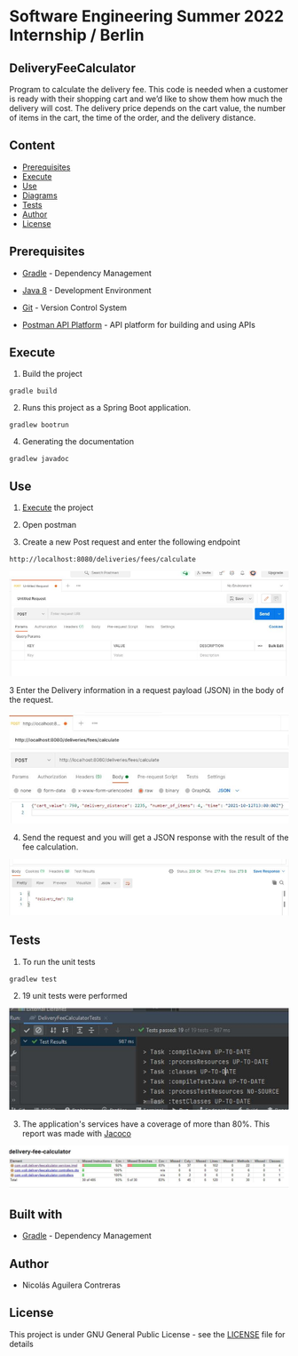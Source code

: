 # Software Engineering Summer 2022 Internship / Berlin
## DeliveryFeeCalculator 

Program to calculate the delivery fee. This code is needed when a customer is ready with their shopping cart and we’d like to show them how much the delivery will cost. The delivery price depends on the cart value, the number of items in the cart, the time of the order, and the delivery distance.

## Content

  - [Prerequisites](#Prerequisites)
  - [Execute](#execute)
  - [Use](#use)
  - [Diagrams](#diagrams)
  - [Tests](#tests)
  - [Author](#author)
  - [License](#license)

## Prerequisites

* [Gradle](https://gradle.org/) - Dependency Management

* [Java 8](https://www.oracle.com/co/java/technologies/javase/javase-jdk8-downloads.html) -  Development Environment 

* [Git](https://git-scm.com/) - Version Control System

* [Postman API Platform](https://www.postman.com/) - API platform for building and using APIs

## Execute

1. Build the project

```
gradle build
```

2. Runs this project as a Spring Boot application.

```
gradlew bootrun
```

4. Generating the documentation

```
gradlew javadoc
```

## Use

1. [Execute](#Prerequisites) the project

2. Open postman 

3. Create a new Post request and enter the following endpoint 

```
http://localhost:8080/deliveries/fees/calculate
```

![app](resources/img/postmanOpen.JPG) 

3 Enter the Delivery information in a request payload (JSON) in the body of the request.

![app](resources/img/postmanRequest.JPG) 

4. Send the request and you will get a JSON response with the result of the fee calculation.

![app](resources/img/postmanResult.JPG)

## Tests

1. To run the unit tests

```
gradlew test
```

2. 19 unit tests were performed

![app](resources/img/testResult.JPG)

3. The application's services have a coverage of more than 80%. This report was made with [Jacoco](https://www.eclemma.org/jacoco/)

![app](resources/img/jacocoReport.JPG)

## Built with

* [Gradle](https://gradle.org/) - Dependency Management

## Author

* Nicolás Aguilera Contreras

## License

This project is under GNU General Public License - see the [LICENSE](LICENSE) file for details










